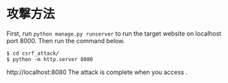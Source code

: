 # 攻撃方法

First, run ``python manage.py runserver`` to run the target website on localhost port 8000.
Then run the command below.

```
$ cd csrf_attack/
$ python -m http.server 8080
```

http://localhost:8080 The attack is complete when you access .
